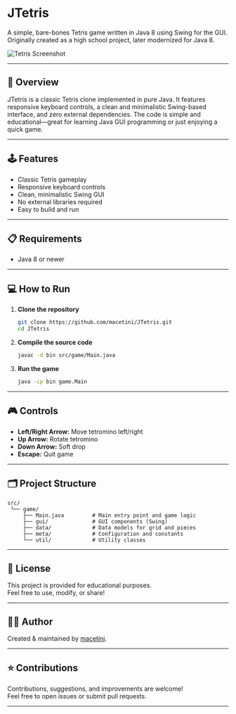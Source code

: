 # JTetris

A simple, bare-bones Tetris game written in Java 8 using Swing for the GUI.  
Originally created as a high school project, later modernized for Java 8.

![Tetris Screenshot](https://github.com/user-attachments/assets/6442ac89-50ba-44cd-9992-8407dcb99e1c)

---

## 🚀 Overview

JTetris is a classic Tetris clone implemented in pure Java. It features responsive keyboard controls, a clean and minimalistic Swing-based interface, and zero external dependencies. The code is simple and educational—great for learning Java GUI programming or just enjoying a quick game.

---

## 🕹️ Features

- Classic Tetris gameplay
- Responsive keyboard controls
- Clean, minimalistic Swing GUI
- No external libraries required
- Easy to build and run

---

## 📋 Requirements

- Java 8 or newer

---

## 💻 How to Run

1. **Clone the repository**
    ```sh
    git clone https://github.com/macetini/JTetris.git
    cd JTetris
    ```
2. **Compile the source code**
    ```sh
    javac -d bin src/game/Main.java
    ```
3. **Run the game**
    ```sh
    java -cp bin game.Main
    ```

---

## 🎮 Controls

- **Left/Right Arrow:** Move tetromino left/right
- **Up Arrow:** Rotate tetromino
- **Down Arrow:** Soft drop
- **Escape:** Quit game

---

## 🗂️ Project Structure

```
src/
 └── game/
     ├── Main.java         # Main entry point and game logic
     ├── gui/              # GUI components (Swing)
     ├── data/             # Data models for grid and pieces
     ├── meta/             # Configuration and constants
     └── util/             # Utility classes
```

---

## 📜 License

This project is provided for educational purposes.  
Feel free to use, modify, or share!

---

## 🙋‍♂️ Author

Created & maintained by [macetini](https://github.com/macetini).

---

## ⭐️ Contributions

Contributions, suggestions, and improvements are welcome!  
Feel free to open issues or submit pull requests.

---
